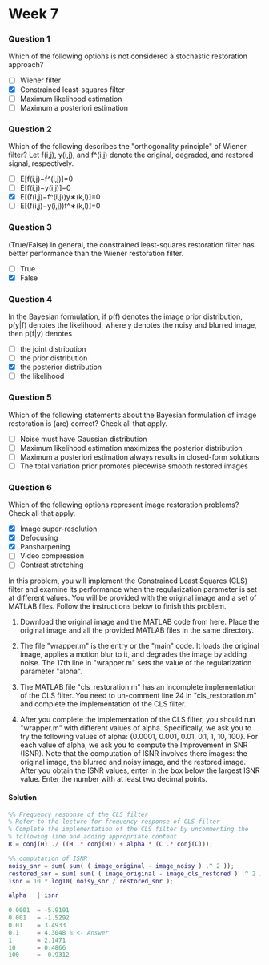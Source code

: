 # Week 7

### Question 1

Which of the following options is not considered a stochastic restoration approach?

- [ ] Wiener filter
- [x] Constrained least-squares filter
- [ ] Maximum likelihood estimation
- [ ] Maximum a posteriori estimation

### Question 2

Which of the following describes the "orthogonality principle" of Wiener filter? Let f(i,j), y(i,j), and f^(i,j) denote the original, degraded, and restored signal, respectively.

- [ ] E[f(i,j)−f^(i,j)]=0
- [ ] E[f(i,j)−y(i,j)]=0
- [x] E[(f(i,j)−f^(i,j))y∗(k,l)]=0
- [ ] E[(f(i,j)−y(i,j))f^∗(k,l)]=0

### Question 3

(True/False) In general, the constrained least-squares restoration filter has better performance than the Wiener restoration filter.

- [ ] True
- [x] False

### Question 4

In the Bayesian formulation, if p(f) denotes the image prior distribution, p(y|f) denotes the likelihood, where y denotes the noisy and blurred image, then p(f|y) denotes

- [ ] the joint distribution
- [ ] the prior distribution
- [x] the posterior distribution
- [ ] the likelihood

### Question 5

Which of the following statements about the Bayesian formulation of image restoration is (are) correct? Check all that apply.

- [ ] Noise must have Gaussian distribution
- [ ] Maximum likelihood estimation maximizes the posterior distribution
- [ ] Maximum a posteriori estimation always results in closed-form solutions
- [ ] The total variation prior promotes piecewise smooth restored images

### Question 6

Which of the following options represent image restoration problems? Check all that apply.

- [x] Image super-resolution
- [x] Defocusing
- [x] Pansharpening
- [ ] Video compression
- [ ] Contrast stretching

In this problem, you will implement the Constrained Least Squares (CLS) filter and examine its performance when the regularization parameter is set at different values. You will be provided with the original image and a set of MATLAB files. Follow the instructions below to finish this problem.

1. Download the original image and the MATLAB code from here. Place the original image and all the provided MATLAB files in the same directory.

2. The file "wrapper.m" is the entry or the "main" code. It loads the original image, applies a motion blur to it, and degrades the image by adding noise. The 17th line in "wrapper.m" sets the value of the regularization parameter "alpha".

3. The MATLAB file "cls_restoration.m" has an incomplete implementation of the CLS filter. You need to un-comment line 24 in "cls_restoration.m" and complete the implementation of the CLS filter.

4. After you complete the implementation of the CLS filter, you should run "wrapper.m" with different values of alpha. Specifically, we ask you to try the following values of alpha: {0.0001, 0.001, 0.01, 0.1, 1, 10, 100}. For each value of alpha, we ask you to compute the Improvement in SNR (ISNR). Note that the computation of ISNR involves there images: the original image, the blurred and noisy image, and the restored image. After you obtain the ISNR values, enter in the box below the largest ISNR value. Enter the number with at least two decimal points.

#### Solution

```matlab
%% Frequency response of the CLS filter
% Refer to the lecture for frequency response of CLS filter
% Complete the implementation of the CLS filter by uncommenting the
% following line and adding appropriate content
R = conj(H) ./ ((H .* conj(H)) + alpha * (C .* conj(C)));

%% computation of ISNR
noisy_snr = sum( sum( ( image_original - image_noisy ) .^ 2 ));
restored_snr = sum( sum( ( image_original - image_cls_restored ) .^ 2 ));
isnr = 10 * log10( noisy_snr / restored_snr );

alpha   | isnr
-----------------
0.0001  = -5.9191
0.001   = -1.5292
0.01    = 3.4933
0.1     = 4.3048 % <- Answer
1       = 2.1471
10      = 0.4866
100     = -0.9312
```
